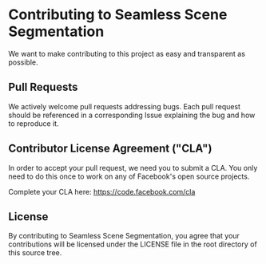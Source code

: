 # Contributing to Seamless Scene Segmentation
We want to make contributing to this project as easy and transparent as
possible.

## Pull Requests
We actively welcome pull requests addressing bugs. Each pull request should be
referenced in a corresponding Issue explaining the bug and how to reproduce it.

## Contributor License Agreement ("CLA")
In order to accept your pull request, we need you to submit a CLA. You only need
to do this once to work on any of Facebook's open source projects.

Complete your CLA here: <https://code.facebook.com/cla>

## License
By contributing to Seamless Scene Segmentation, you agree that your
contributions will be licensed under the LICENSE file in the root directory of
this source tree.
